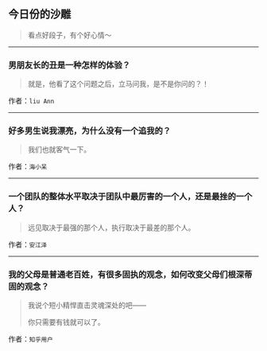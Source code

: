 ## 今日份的沙雕

> 看点好段子，有个好心情～


 
---

### 男朋友长的丑是一种怎样的体验？

> 就是，他看了这个问题之后，立马问我，是不是你问的？！


作者：`liu Ann`

---

### 好多男生说我漂亮，为什么没有一个追我的？

> 我们也就客气一下。


作者：`海小呆`

---

### 一个团队的整体水平取决于团队中最厉害的一个人，还是最挫的一个人？

> 远见取决于最强的那个人，执行取决于最差的那个人。


作者：`安江泽`

---

### 我的父母是普通老百姓，有很多固执的观念，如何改变父母们根深蒂固的观念？

> 我说个短小精悍直击灵魂深处的吧——
> 
> 你只需要有钱就可以了。


作者：`知乎用户`